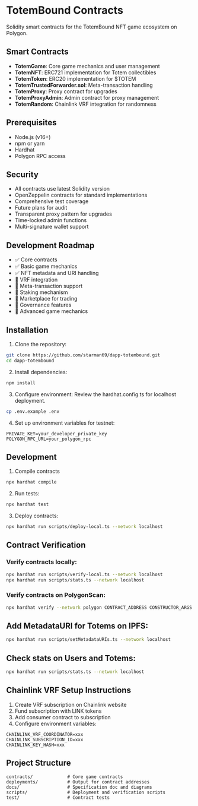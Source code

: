 # TotemBound Contracts

Solidity smart contracts for the TotemBound NFT game ecosystem on Polygon.

## Smart Contracts

- **TotemGame**: Core game mechanics and user management
- **TotemNFT**: ERC721 implementation for Totem collectibles
- **TotemToken**: ERC20 implementation for $TOTEM
- **TotemTrustedForwarder.sol**: Meta-transaction handling
- **TotemProxy**:  Proxy contract for upgrades
- **TotemProxyAdmin**: Admin contract for proxy management
- **TotemRandom**: Chainlink VRF integration for randomness

## Prerequisites
- Node.js (v16+)
- npm or yarn
- Hardhat
- Polygon RPC access

## Security
- All contracts use latest Solidity version
- OpenZeppelin contracts for standard implementations
- Comprehensive test coverage
- Future plans for audit
- Transparent proxy pattern for upgrades
- Time-locked admin functions
- Multi-signature wallet support

## Development Roadmap
- ✅ Core contracts
- ✅ Basic game mechanics
- ✅ NFT metadata and URI handling
- 🔲 VRF integration
- 🔲 Meta-transaction support
- 🔲 Staking mechanism
- 🔲 Marketplace for trading
- 🔲 Governance features
- 🔲 Advanced game mechanics

## Installation
1. Clone the repository:
```bash
git clone https://github.com/starman69/dapp-totembound.git
cd dapp-totembound
```

2. Install dependencies:
```bash
npm install
```

3. Configure environment:
Review the hardhat.config.ts for localhost deployment.
```bash
cp .env.example .env
```

4. Set up environment variables for testnet:
```plaintext
PRIVATE_KEY=your_developer_private_key
POLYGON_RPC_URL=your_polygon_rpc
```

## Development

1. Compile contracts
```bash
npx hardhat compile
```

2. Run tests:
```bash
npx hardhat test
```

3. Deploy contracts:
```bash
npx hardhat run scripts/deploy-local.ts --network localhost
```

## Contract Verification

### Verify contracts locally:
```bash
npx hardhat run scripts/verify-local.ts --network localhost
npx hardhat run scripts/stats.ts --network localhost
```
### Verify contracts on PolygonScan:
```bash
npx hardhat verify --network polygon CONTRACT_ADDRESS CONSTRUCTOR_ARGS
```

## Add MetadataURI for Totems on IPFS:
```bash
npx hardhat run scripts/setMetadataURIs.ts --network localhost
```

## Check stats on Users and Totems:
```bash
npx hardhat run scripts/stats.ts --network localhost
```
## Chainlink VRF Setup Instructions
1. Create VRF subscription on Chainlink website
2. Fund subscription with LINK tokens
3. Add consumer contract to subscription
4. Configure environment variables:
```plaintext
CHAINLINK_VRF_COORDINATOR=xxx
CHAINLINK_SUBSCRIPTION_ID=xxx
CHAINLINK_KEY_HASH=xxx
```

## Project Structure
```plaintext
contracts/             # Core game contracts
deployments/           # Output for contract addresses
docs/                  # Specification doc and diagrams
scripts/               # Deployment and verification scripts
test/                  # Contract tests
```
